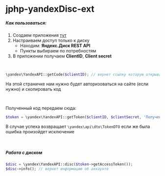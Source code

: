 # jphp-yandexDisc-ext

##### Как пользоваться:

1. Создаем приложения [тут](https://oauth.yandex.ru/)
2. Настраиваем доступ только к диску
    - Находим: **Яндекс.Диск REST API**
    - Пункты выбираем по потребностям
3. В приложении получаем **ClientID**, **Client secret**

<br>


```php
\yandex\YandexAPI::getCode($clientID); // вернет ссылку которую открываем в браузере
```
На этой страничке нам нужно будет авторизоваться на сайте (если нужно) и скопировать код

<br>

Полученный код передаем сюда:

```php
$token = \yandex\YandexAPI::getToken($clientID, $clientSecret, 'Полученный код');
```

В случае успеха возвращает `\yandex\api\dto\TokenDTO` если же была ошибка произойдет исключение

<br>

##### Работа с диском

```php
$disc = \yandex\YandexAPI::disc($token->getAccessToken());
$disc->info(); // вернет информацию об аккаунте
```